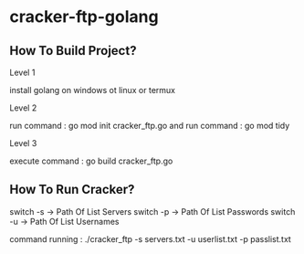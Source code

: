 # cracker-ftp-golang

##

## How To Build Project?
  Level 1
  
  install golang on windows ot linux or termux
  
  Level 2
  
  run command : go mod init cracker_ftp.go
  and run command : go mod tidy
  
  Level 3
  
  execute command : go build cracker_ftp.go
##
## How To Run Cracker?
  switch -s -> Path Of List Servers
  switch -p -> Path Of List Passwords
  switch -u -> Path Of List Usernames
  
  command running : ./cracker_ftp -s servers.txt -u userlist.txt -p passlist.txt
  
